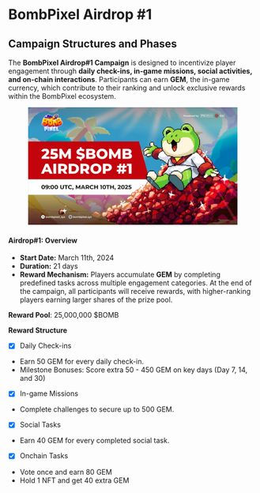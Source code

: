 # BombPixel Airdrop #1

## Campaign Structures and Phases

The **BombPixel Airdrop#1 Campaign** is designed to incentivize player engagement through **daily check-ins, in-game missions, social activities, and on-chain interactions**. Participants can earn **GEM**, the in-game currency, which contribute to their ranking and unlock exclusive rewards within the BombPixel ecosystem.

<figure><img src="../.gitbook/assets/2025-03-10 11.04.33.jpg" alt=""><figcaption></figcaption></figure>

#### **Airdrop#1: Overview**

* **Start Date:** March 11th, 2024
* **Duration:** 21 days
* **Reward Mechanism:** Players accumulate **GEM** by completing predefined tasks across multiple engagement categories. At the end of the campaign, all participants will receive rewards, with higher-ranking players earning larger shares of the prize pool.

**Reward Pool**: 25,000,000 $BOMB

**Reward Structure**

* [x] Daily Check-ins

- Earn 50 GEM for every daily check-in.
- Milestone Bonuses: Score extra 50 - 450 GEM on key days (Day 7, 14, and 30)

* [x] In-game Missions

- Complete challenges to secure up to 500 GEM.

* [x] Social Tasks

- Earn 40 GEM for every completed social task.

* [x] Onchain Tasks

- Vote once and earn 80 GEM
- Hold 1 NFT and get 40 extra GEM
